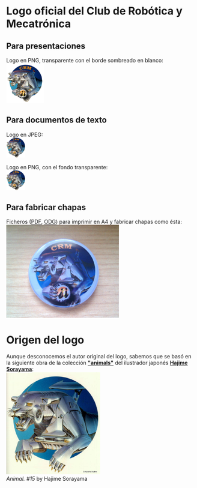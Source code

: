 # Logo oficial del Club de Robótica y Mecatrónica




Para presentaciones
--
Logo en PNG, transparente con el borde sombreado en blanco:  
<img src="logo_crm_transparente_con_sombra.png" width="100"/>  




Para documentos de texto
--
Logo en JPEG:  
<img src="logo_crm_fondoBlanco.jpg" width="50"/>  

Logo en PNG, con el fondo transparente:  
<img src="logo_crm_transparente.png" width="50"/>  





Para fabricar chapas
--
Ficheros ([PDF](chapas/logo_crm_chapas.pdf), [ODG](chapas/logo_crm_chapas.odg)) para imprimir en A4 y fabricar chapas como ésta:  
<img src="chapas/2012-05-16 11.49.02.jpg" width="300"/>  




Origen del logo
==
Aunque desconocemos el autor original del logo, sabemos que se basó en la siguiente obra de la colección [**"animals"**](http://www.russianpaintings.net/russian_paintings.vphp?author=971&sort=size) del ilustrador japonés [**Hajime Sorayama**](https://en.wikipedia.org/wiki/Hajime_Sorayama):  
<img src="animal_n15_Hajime_Sorayama.jpg" width="250"/>  
*Animal. #15* by Hajime Sorayama  

